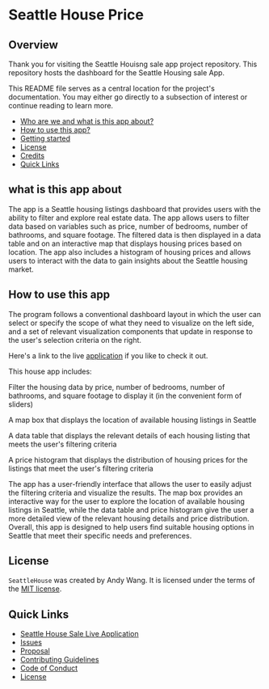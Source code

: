 # Seattle House Price

## Overview

Thank you for visiting the Seattle Houisng sale app project repository. This repository hosts the dashboard for the Seattle Housing sale App.

This README file serves as a central location for the project's documentation. You may either go directly to a subsection of interest or continue reading to learn more.

* [Who are we and what is this app about?](#what-is-this-app-about)
* [How to use this app?](#how-to-use-this-app)
* [Getting started](#getting-started)
* [License](#license)
* [Credits](#credits)
* [Quick Links](#quick-links)

## what is this app about

The app is a Seattle housing listings dashboard that provides users with the ability to filter and explore real estate data. The app allows users to filter data based on variables such as price, number of bedrooms, number of bathrooms, and square footage. The filtered data is then displayed in a data table and on an interactive map that displays housing prices based on location. The app also includes a histogram of housing prices and allows users to interact with the data to gain insights about the Seattle housing market.

## How to use this app

The program follows a conventional dashboard layout in which the user can select or specify the scope of what they need to visualize on the left side, and a set of relevant visualization components that update in response to the user's selection criteria on the right.

Here's a link to the live [application](https://five32-individual-housing-price-deploy.onrender.com/) if you like to check it out.


This house app includes:

Filter the housing data by price, number of bedrooms, number of bathrooms, and square footage to display it (in the convenient form of sliders)

A map box that displays the location of available housing listings in Seattle

A data table that displays the relevant details of each housing listing that meets the user's filtering criteria

A price histogram that displays the distribution of housing prices for the listings that meet the user's filtering criteria

The app has a user-friendly interface that allows the user to easily adjust the filtering criteria and visualize the results. The map box provides an interactive way for the user to explore the location of available housing listings in Seattle, while the data table and price histogram give the user a more detailed view of the relevant housing details and price distribution. Overall, this app is designed to help users find suitable housing options in Seattle that meet their specific needs and preferences.

## License

`SeattleHouse` was created by Andy Wang. It is licensed under the terms of the [MIT license](LICENSE).


## Quick Links

-   [Seattle House Sale Live Application](https://five32-individual-housing-price-deploy.onrender.com/)
-   [Issues](https://github.com/tiger12055/532_individual_assignment/issues)
-   [Proposal](reports/proposal.md)
-   [Contributing Guidelines](CONTRIBUTING.md)
-   [Code of Conduct](CODE_OF_CONDUCT.md)
-   [License](LICENSE)
